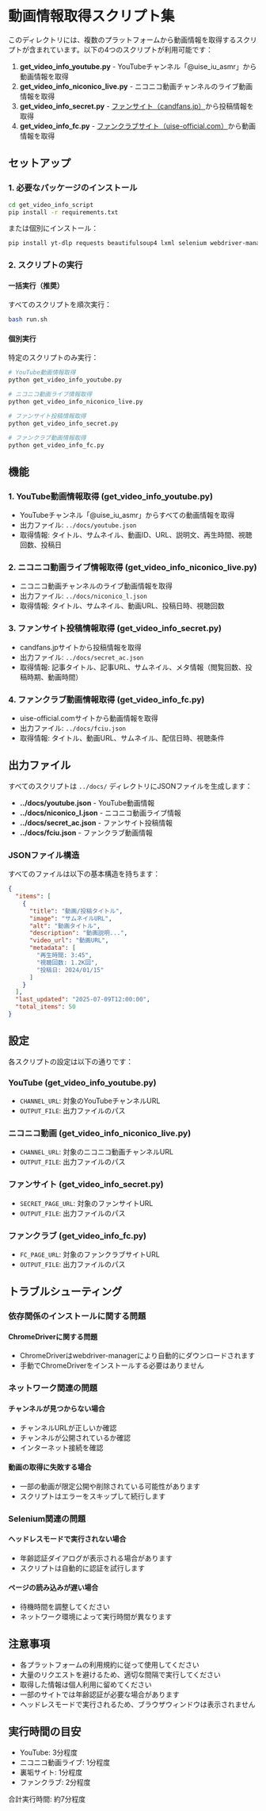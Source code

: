 # 動画情報取得スクリプト集

このディレクトリには、複数のプラットフォームから動画情報を取得するスクリプトが含まれています。以下の4つのスクリプトが利用可能です：

1. **get_video_info_youtube.py** - YouTubeチャンネル「@uise_iu_asmr」から動画情報を取得
2. **get_video_info_niconico_live.py** - ニコニコ動画チャンネルのライブ動画情報を取得  
3. **get_video_info_secret.py** - [ファンサイト（candfans.jp）](https://candfans.jp/iu_nyaa)から投稿情報を取得
4. **get_video_info_fc.py** - [ファンクラブサイト（uise-official.com）](https://uise-official.com/lives)から動画情報を取得

## セットアップ

### 1. 必要なパッケージのインストール

```bash
cd get_video_info_script
pip install -r requirements.txt
```

または個別にインストール：

```bash
pip install yt-dlp requests beautifulsoup4 lxml selenium webdriver-manager
```

### 2. スクリプトの実行

#### 一括実行（推奨）
すべてのスクリプトを順次実行：
```bash
bash run.sh
```

#### 個別実行
特定のスクリプトのみ実行：
```bash
# YouTube動画情報取得
python get_video_info_youtube.py

# ニコニコ動画ライブ情報取得
python get_video_info_niconico_live.py

# ファンサイト投稿情報取得
python get_video_info_secret.py

# ファンクラブ動画情報取得
python get_video_info_fc.py
```

## 機能

### 1. YouTube動画情報取得 (get_video_info_youtube.py)
- YouTubeチャンネル「@uise_iu_asmr」からすべての動画情報を取得
- 出力ファイル: `../docs/youtube.json`
- 取得情報: タイトル、サムネイル、動画ID、URL、説明文、再生時間、視聴回数、投稿日

### 2. ニコニコ動画ライブ情報取得 (get_video_info_niconico_live.py)
- ニコニコ動画チャンネルのライブ動画情報を取得
- 出力ファイル: `../docs/niconico_l.json`
- 取得情報: タイトル、サムネイル、動画URL、投稿日時、視聴回数

### 3. ファンサイト投稿情報取得 (get_video_info_secret.py)
- candfans.jpサイトから投稿情報を取得
- 出力ファイル: `../docs/secret_ac.json`
- 取得情報: 記事タイトル、記事URL、サムネイル、メタ情報（閲覧回数、投稿時期、動画時間）

### 4. ファンクラブ動画情報取得 (get_video_info_fc.py)
- uise-official.comサイトから動画情報を取得
- 出力ファイル: `../docs/fciu.json`
- 取得情報: タイトル、動画URL、サムネイル、配信日時、視聴条件

## 出力ファイル

すべてのスクリプトは `../docs/` ディレクトリにJSONファイルを生成します：

- **../docs/youtube.json** - YouTube動画情報
- **../docs/niconico_l.json** - ニコニコ動画ライブ情報  
- **../docs/secret_ac.json** - ファンサイト投稿情報
- **../docs/fciu.json** - ファンクラブ動画情報

### JSONファイル構造
すべてのファイルは以下の基本構造を持ちます：
```json
{
  "items": [
    {
      "title": "動画/投稿タイトル",
      "image": "サムネイルURL",
      "alt": "動画タイトル",
      "description": "動画説明...",
      "video_url": "動画URL",
      "metadata": [
        "再生時間: 3:45",
        "視聴回数: 1.2K回",
        "投稿日: 2024/01/15"
      ]
    }
  ],
  "last_updated": "2025-07-09T12:00:00",
  "total_items": 50
}
```

## 設定

各スクリプトの設定は以下の通りです：

### YouTube (get_video_info_youtube.py)
- `CHANNEL_URL`: 対象のYouTubeチャンネルURL
- `OUTPUT_FILE`: 出力ファイルのパス

### ニコニコ動画 (get_video_info_niconico_live.py)
- `CHANNEL_URL`: 対象のニコニコ動画チャンネルURL
- `OUTPUT_FILE`: 出力ファイルのパス

### ファンサイト (get_video_info_secret.py)
- `SECRET_PAGE_URL`: 対象のファンサイトURL
- `OUTPUT_FILE`: 出力ファイルのパス

### ファンクラブ (get_video_info_fc.py)
- `FC_PAGE_URL`: 対象のファンクラブサイトURL
- `OUTPUT_FILE`: 出力ファイルのパス

## トラブルシューティング

### 依存関係のインストールに関する問題

#### ChromeDriverに関する問題
- ChromeDriverはwebdriver-managerにより自動的にダウンロードされます
- 手動でChromeDriverをインストールする必要はありません

### ネットワーク関連の問題

#### チャンネルが見つからない場合
- チャンネルURLが正しいか確認
- チャンネルが公開されているか確認
- インターネット接続を確認

#### 動画の取得に失敗する場合
- 一部の動画が限定公開や削除されている可能性があります
- スクリプトはエラーをスキップして続行します

### Selenium関連の問題

#### ヘッドレスモードで実行されない場合
- 年齢認証ダイアログが表示される場合があります
- スクリプトは自動的に認証を試行します

#### ページの読み込みが遅い場合
- 待機時間を調整してください
- ネットワーク環境によって実行時間が異なります

## 注意事項

- 各プラットフォームの利用規約に従って使用してください
- 大量のリクエストを避けるため、適切な間隔で実行してください
- 取得した情報は個人利用に留めてください
- 一部のサイトでは年齢認証が必要な場合があります
- ヘッドレスモードで実行されるため、ブラウザウィンドウは表示されません

## 実行時間の目安

- YouTube: 3分程度
- ニコニコ動画ライブ: 1分程度  
- 裏垢サイト: 1分程度
- ファンクラブ: 2分程度

合計実行時間: 約7分程度
